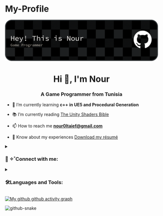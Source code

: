 # My-Profile
![Header](./My_Banner.png)

<h1 align="center">Hi 👋, I'm Nour</h1>
<h3 align="center">A Game Programmer from Tunisia</h3>

- 🌱 I’m currently learning **c++ in UE5 and Procedural Generation**

- 📚 I’m currently reading [The Unity Shaders Bible](https://jettelly.com/store/the-unity-shaders-bible)

- 📫 How to reach me **nour0ltaief@gmail.com**

- 📄 Know about my experiences [Download my résumé ](https://drive.google.com/uc?export=download&id=1aGGSletd0SQ4SIMdq9l_f5aPDpZjCbH2)

<details>
<summary>
  <h3 align="left">💭 ✧˚Connect with me:</summary></summary>
<p align="left">
<a href="https://twitter.com/i_seek_kh" target="blank"><img align="center" src="https://raw.githubusercontent.com/rahuldkjain/github-profile-readme-generator/master/src/images/icons/Social/twitter.svg" alt="i_seek_kh" height="30" width="40" /></a>
<a href="https://linkedin.com/in/nour ltaief" target="blank"><img align="center" src="https://raw.githubusercontent.com/rahuldkjain/github-profile-readme-generator/master/src/images/icons/Social/linked-in-alt.svg" alt="nour ltaief" height="30" width="40" /></a>
</p>
</details>
<details>
<summary>
<h3 align="left">🛠️Languages and Tools:</h3></summary>

### Programming Languages

<a href="https://www.w3schools.com/cpp/" target="_blank" rel="noreferrer"><img src="https://raw.githubusercontent.com/devicons/devicon/master/icons/cplusplus/cplusplus-original.svg" alt="C++" width="30" height="30"/></a>
<a href="https://www.w3schools.com/cs/" target="_blank" rel="noreferrer"><img src="https://raw.githubusercontent.com/devicons/devicon/master/icons/csharp/csharp-original.svg" alt="C#" width="30" height="30"/></a>
<a href="https://www.java.com" target="_blank" rel="noreferrer"><img src="https://raw.githubusercontent.com/devicons/devicon/master/icons/java/java-original.svg" alt="Java" width="30" height="30"/></a>
<a href="https://developer.mozilla.org/en-US/docs/Web/JavaScript" target="_blank" rel="noreferrer"><img src="https://raw.githubusercontent.com/devicons/devicon/master/icons/javascript/javascript-original.svg" alt="JavaScript" width="30" height="30"/></a>

### Game Development
<a href="https://unity.com/" target="_blank" rel="noreferrer"><img src="https://www.vectorlogo.zone/logos/unity3d/unity3d-icon.svg" alt="Unity" width="30" height="30"/></a>
<a href="https://www.blender.org/" target="_blank" rel="noreferrer"><img src="https://download.blender.org/branding/community/blender_community_badge_white.svg" alt="Blender" width="30" height="30"/></a>

### Web Development
<a href="https://nodejs.org" target="_blank" rel="noreferrer"><img src="https://raw.githubusercontent.com/devicons/devicon/master/icons/nodejs/nodejs-original-wordmark.svg" alt="Node.js" width="30" height="30"/></a>
<a href="https://reactjs.org/" target="_blank" rel="noreferrer"><img src="https://raw.githubusercontent.com/devicons/devicon/master/icons/react/react-original-wordmark.svg" alt="React" width="30" height="30"/></a>

### Design Tools
<a href="https://www.figma.com/" target="_blank" rel="noreferrer"><img src="https://www.vectorlogo.zone/logos/figma/figma-icon.svg" alt="Figma" width="30" height="30"/></a>
<a href="https://www.adobe.com/in/products/illustrator.html" target="_blank" rel="noreferrer"> <img src="https://www.vectorlogo.zone/logos/adobe_illustrator/adobe_illustrator-icon.svg" alt="illustrator" width="30" height="30"/> </a> 
<a href="https://www.photoshop.com/en" target="_blank" rel="noreferrer"> <img src="https://raw.githubusercontent.com/devicons/devicon/master/icons/photoshop/photoshop-line.svg" alt="photoshop" width="30" height="30"/> </a> 
</details>

[![My github github activity graph](https://github-readme-activity-graph.vercel.app/graph?username=nerkolt&point=403d3d&area=true&theme=dracula&custom_title=My%20activity%20Graph&hide_border=true)](https://github.com/ashutosh00710/github-readme-activity-graph)

<picture>
  <source media="(prefers-color-scheme: dark)" srcset="github-snake-dark.svg" />
  <source media="(prefers-color-scheme: light)" srcset="github-snake.svg" />
  <img alt="github-snake" src="github-snake.svg" />
</picture>
